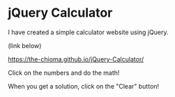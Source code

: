 # jQuery Calculator

I have created a simple calculator website using jQuery. 

(link below)

https://the-chioma.github.io/jQuery-Calculator/

Click on the numbers and do the math!

When you get a solution, click on the "Clear" button!


